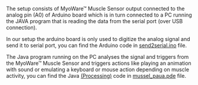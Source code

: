 The setup consists of MyoWare™ Muscle Sensor output connected to the analog pin (A0) of Arduino board which is in turn connected to a PC running the JAVA program  that is reading the data from the serial port (over USB connection).  

In our setup the arduino board is only used to digitize the analog signal and send it to serial port, you can find the Arduino code in [send2serial.ino](send2serial.ino) file.  

The Java program running on the PC analyses the signal and triggers from the MyoWare™ Muscle Sensor and triggers actions like playing an animation with sound or emulating a keyboard or mouse action depending on muscle activity, you can find the Java [(Processing)](https://processing.org) code in [mussel_paua.pde](mussel_paua.pde) file.

